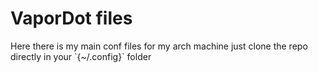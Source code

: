 <h1>VaporDot files</h1>
Here there is my main conf files for my arch machine
just clone the repo directly in your `{~/.config}` folder
